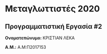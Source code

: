 # Μεταγλωττιστές 2020
## Προγραμματιστική Εργασία #2

**Ονοματεπώνυμο:** ΚΡΙΣΤΙΑΝ ΛΕΚΑ

**Α.Μ.:** Α.Μ:Π2017153


